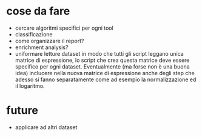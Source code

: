 # cose da fare

- cercare algoritmi specifici per ogni tool
- classificazione
- come organizzare il report?
- enrichment analysis?
- uniformare letture dataset in modo che tutti gli script leggano unica matrice di espressione, lo script che crea questa matrice deve essere specifico per ogni dataset. Eventualmente (ma forse non è una buona idea) inclucere nella nuova matrice di espressione anche degli step che adesso si fanno separatamente come ad esempio la normalizzazione ed il logaritmo.

# future

- applicare ad altri dataset
